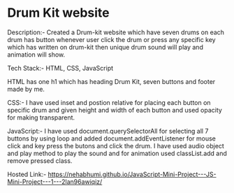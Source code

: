# Drum Kit website

Description:-
Created a Drum-kit website which have seven drums on each drum has button whenever user click the drum or press any specific key which has written on drum-kit then unique drum sound will play and animation will show.

Tech Stack:-
HTML, CSS, JavaScript

HTML has one h1 which has heading Drum Kit, seven buttons and footer made by me.

CSS:- I have used inset and postion relative for placing each button on specific drum and given height and width of each button and used opacity for making transparent.

JavaScript:- I have used document.querySelectorAll for selecting all 7 buttons by using loop and added document.addEventListener for mouse click and key press the butons and click the drum. I have used audio object and play method to play the sound and for animation used classList.add and remove pressed class.

Hosted Link:- https://nehabhumi.github.io/JavaScript-Mini-Project---JS-Mini-Project---1---2lan96awiqiz/
